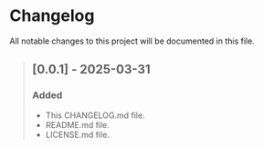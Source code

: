 # Changelog
All notable changes to this project will be documented in this file.

>## [0.0.1] - 2025-03-31
>### Added
>- This CHANGELOG.md file.
>- README.md file.
>- LICENSE.md file.

